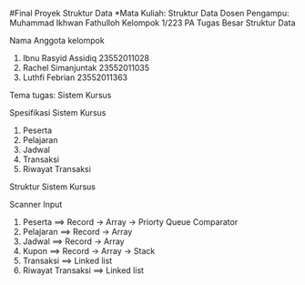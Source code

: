 #Final Proyek Struktur Data
*Mata Kuliah: Struktur Data
Dosen Pengampu: Muhammad Ikhwan Fathulloh
Kelompok 1/223 PA Tugas Besar Struktur Data

Nama Anggota kelompok
1. Ibnu Rasyid Assidiq 23552011028
2. Rachel Simanjuntak  23552011035
3. Luthfi Febrian      23552011363

Tema tugas: Sistem Kursus

Spesifikasi Sistem Kursus
1. Peserta
2. Pelajaran
3. Jadwal
4. Transaksi
5. Riwayat Transaksi

Struktur Sistem Kursus

Scanner Input
1. Peserta ==> Record -> Array -> Priorty Queue Comparator
2. Pelajaran ==> Record -> Array
3. Jadwal ==> Record -> Array
4. Kupon ==> Record -> Array -> Stack
5. Transaksi ==> Linked list
6. Riwayat Transaksi ==> Linked list

